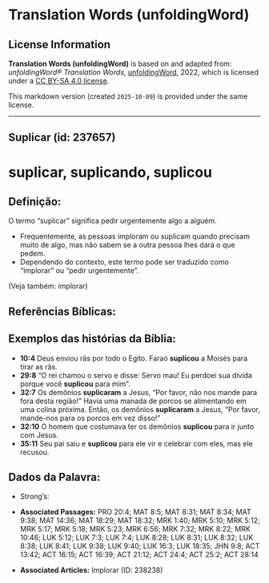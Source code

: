# Translation Words (unfoldingWord)

## License Information

**Translation Words (unfoldingWord)** is based on and adapted from: _unfoldingWord® Translation Words_, [unfoldingWord](https://unfoldingword.org/utw), 2022, which is licensed under a [CC BY-SA 4.0 license](https://creativecommons.org/licenses/by-sa/4.0/legalcode.en).

This markdown version (created `2025-10-09`) is provided under the same license.



--------------------------------

## Suplicar (id: 237657)

suplicar, suplicando, suplicou
==============================

Definição:
----------

O termo “suplicar” significa pedir urgentemente algo a alguém.

* Frequentemente, as pessoas imploram ou suplicam quando precisam muito de algo, mas não sabem se a outra pessoa lhes dará o que pedem.
* Dependendo do contexto, este termo pode ser traduzido como “implorar” ou “pedir urgentemente”.

(Veja também: implorar)

Referências Bíblicas:
---------------------

Exemplos das histórias da Bíblia:
---------------------------------

* **10:4** Deus enviou rãs por todo o Egito. Faraó **suplicou** a Moisés para tirar as rãs.
* **29:8** “O rei chamou o servo e disse: Servo mau! Eu perdoei sua dívida porque você **suplicou** para mim”.
* **32:7** Os demônios **suplicaram** a Jesus, “Por favor, não nos mande para fora desta região!” Havia uma manada de porcos se alimentando em uma colina próxima. Então, os demônios **suplicaram** a Jesus, “Por favor, mande\-nos para os porcos em vez disso!”
* **32:10** O homem que costumava ter os demônios **suplicou** para ir junto com Jesus.
* **35:11** Seu pai saiu e **suplicou** para ele vir e celebrar com eles, mas ele recusou.

Dados da Palavra:
-----------------

* Strong’s:

* **Associated Passages:** PRO 20:4; MAT 8:5; MAT 8:31; MAT 8:34; MAT 9:38; MAT 14:36; MAT 18:29; MAT 18:32; MRK 1:40; MRK 5:10; MRK 5:12; MRK 5:17; MRK 5:18; MRK 5:23; MRK 6:56; MRK 7:32; MRK 8:22; MRK 10:46; LUK 5:12; LUK 7:3; LUK 7:4; LUK 8:28; LUK 8:31; LUK 8:32; LUK 8:38; LUK 8:41; LUK 9:38; LUK 9:40; LUK 16:3; LUK 18:35; JHN 9:8; ACT 13:42; ACT 16:15; ACT 16:39; ACT 21:12; ACT 24:4; ACT 25:2; ACT 28:14
* **Associated Articles:** Implorar (ID: 238238)


